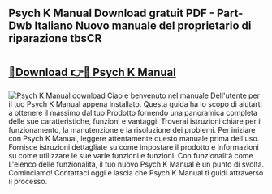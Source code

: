 ## Psych K Manual Download gratuit PDF - Part-Dwb Italiano Nuovo manuale del proprietario di riparazione tbsCR

# <h2><a href="http://df9e7r.blite.top/?on=Psych+K+Manual">🔗Download 👉🔴 Psych K Manual</a></h2>

[![Psych K Manual download](https://i.imgur.com/lujVjoI.png)](http://df9e7r.blite.top/?on=Psych+K+Manual)
Ciao e benvenuto nel manuale Dell'utente per il tuo Psych K Manual appena installato. Questa guida ha lo scopo di aiutarti a ottenere il massimo dal tuo Prodotto fornendo una panoramica completa delle sue caratteristiche, funzioni e vantaggi. Troverai istruzioni chiare per il funzionamento, la manutenzione e la risoluzione dei problemi. Per iniziare con Psych K Manual, leggere attentamente questo manuale prima dell'uso. Fornisce istruzioni dettagliate su come impostare il prodotto e informazioni su come utilizzare le sue varie funzioni e funzioni. Con funzionalità come L'elenco delle funzionalità, il tuo nuovo Psych K Manual è un punto di svolta. Cominciamo! Contattaci oggi e lascia che Psych K Manual ti guidi attraverso il processo.
